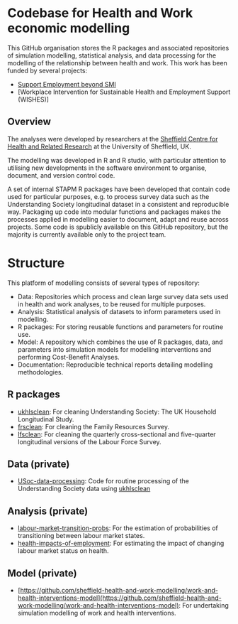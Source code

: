 # Codebase for Health and Work economic modelling

This GitHub organisation stores the R packages and associated repositories of simulation modelling, statistical analysis, and data processing for the modelling of the relationship between health and work. This work has been funded by several projects:

- [Support Employment beyond SMI](https://www.ipsbeyondsmi.org/)
- [Workplace Intervention for Sustainable Health and Employment Support (WISHES)]

## Overview
The analyses were developed by researchers at the [Sheffield Centre for Health and Related Research](https://www.sheffield.ac.uk/scharr) at the University of Sheffield, UK.

The modelling was developed in R and R studio, with particular attention to utilising new developments in the software environment to organise, document, and version control code.   

A set of internal STAPM R packages have been developed that contain code used for particular purposes, e.g. to process survey data such as the Understanding Society longitudinal dataset in a consistent and reproducible way. Packaging up code into modular functions and packages makes the processes applied in modelling easier to document, adapt and reuse across projects. Some code is spublicly available on this GitHub repository, but the majority is currently available only to the project team.  

# Structure 

This platform of modelling consists of several types of repository:

- Data: Repositories which process and clean large survey data sets used in health and work analyses, to be reused for multiple purposes.
- Analysis: Statistical analysis of datasets to inform parameters used in modelling.
- R packages: For storing reusable functions and parameters for routine use.
- Model: A repository which combines the use of R packages, data, and parameters into simulation models for modelling interventions and performing Cost-Benefit Analyses.
- Documentation: Reproducible technical reports detailing modelling methodologies.

## R packages 

- [ukhlsclean](https://github.com/sheffield-health-and-work-modelling/ukhlsclean): For cleaning Understanding Society: The UK Household Longitudinal Study.
- [frsclean](https://github.com/sheffield-health-and-work-modelling/frsclean): For cleaning the Family Resources Survey.
- [lfsclean](https://github.com/sheffield-health-and-work-modelling/lfsclean): For cleaning the quarterly cross-sectional and five-quarter longitudinal versions of the Labour Force Survey.

## Data (private)

- [USoc-data-processing](https://github.com/sheffield-health-and-work-modelling/USoc-data-processing): Code for routine processing of the Understanding Society data using [ukhlsclean](https://github.com/sheffield-health-and-work-modelling/ukhlsclean)

## Analysis (private)

- [labour-market-transition-probs](https://github.com/sheffield-health-and-work-modelling/labour-market-transition-probs): For the estimation of probabilities of transitioning between labour market states.
- [health-impacts-of-employment](https://github.com/sheffield-health-and-work-modelling/health-impacts-of-employment): For estimating the impact of changing labour market status on health.

## Model (private)

- [https://github.com/sheffield-health-and-work-modelling/work-and-health-interventions-model](https://github.com/sheffield-health-and-work-modelling/work-and-health-interventions-model): For undertaking simulation modelling of work and health interventions. 

